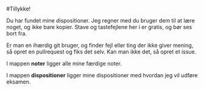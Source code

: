 


#Tillykke! 

Du har fundet mine dispositioner. Jeg regner med du bruger dem til at lære noget, og ikke bare kopier. Stave og tastefejlene her i er gratis, og bør ses bort fra.

Er man en ihærdig git bruger, og finder fejl eller ting der ikke giver mening, så opret en pullrequest og fiks det selv. Kan man ikke det, så opret et issue.

I mappen **noter** ligger alle mine færdige noter.

I mappen **dispositioner** ligger mine dispositioner med hvordan jeg vil udføre eksamen.